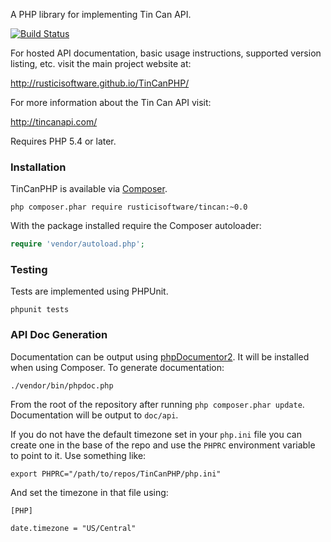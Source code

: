 A PHP library for implementing Tin Can API.

[![Build Status](https://travis-ci.org/RusticiSoftware/TinCanPHP.png)](https://travis-ci.org/RusticiSoftware/TinCanPHP)

For hosted API documentation, basic usage instructions, supported version listing, etc. visit the main project website at:

http://rusticisoftware.github.io/TinCanPHP/

For more information about the Tin Can API visit:

http://tincanapi.com/

Requires PHP 5.4 or later.

### Installation

TinCanPHP is available via [Composer](http://getcomposer.org).

```
php composer.phar require rusticisoftware/tincan:~0.0
```

With the package installed require the Composer autoloader:

```php
require 'vendor/autoload.php';
```

### Testing

Tests are implemented using PHPUnit.

```
phpunit tests
```

### API Doc Generation

Documentation can be output using [phpDocumentor2](http://phpdoc.org). It will be installed when using Composer. To generate documentation:

```
./vendor/bin/phpdoc.php
```

From the root of the repository after running `php composer.phar update`. Documentation will be output to `doc/api`.

If you do not have the default timezone set in your `php.ini` file you can create one in the base of the repo and use the `PHPRC` environment variable to point to it. Use something like:

```
export PHPRC="/path/to/repos/TinCanPHP/php.ini"
```

And set the timezone in that file using:

```
[PHP]

date.timezone = "US/Central"
```
